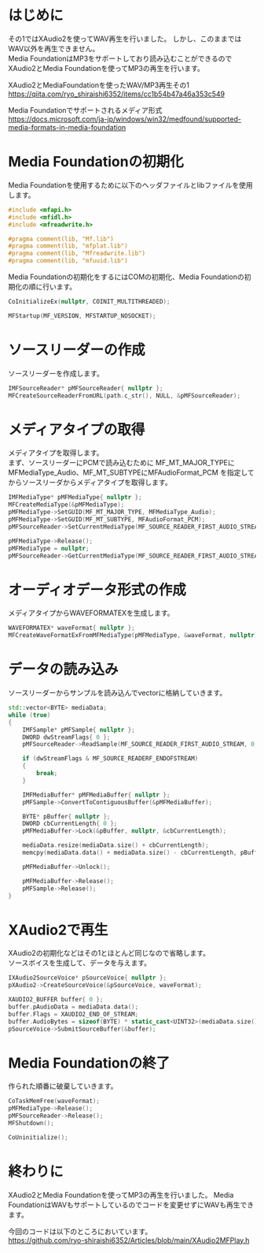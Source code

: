 <!-- XAudio2とMediaFoundationを使ったWAV/MP3再生その2 -->

# はじめに
その1ではXAudio2を使ってWAV再生を行いました。
しかし、このままではWAV以外を再生できません。  
Media FoundationはMP3をサポートしており読み込むことができるので
XAudio2とMedia Foundationを使ってMP3の再生を行います。  

XAudio2とMediaFoundationを使ったWAV/MP3再生その1  
https://qiita.com/ryo_shiraishi6352/items/cc1b54b47a46a353c549

Media Foundationでサポートされるメディア形式  
https://docs.microsoft.com/ja-jp/windows/win32/medfound/supported-media-formats-in-media-foundation

# Media Foundationの初期化
Media Foundationを使用するために以下のヘッダファイルとlibファイルを使用します。
```cpp
#include <mfapi.h>
#include <mfidl.h>
#include <mfreadwrite.h>

#pragma comment(lib, "Mf.lib")
#pragma comment(lib, "mfplat.lib")
#pragma comment(lib, "Mfreadwrite.lib")
#pragma comment(lib, "mfuuid.lib")
```

Media Foundationの初期化をするにはCOMの初期化、Media Foundationの初期化の順に行います。
```cpp
CoInitializeEx(nullptr, COINIT_MULTITHREADED);

MFStartup(MF_VERSION, MFSTARTUP_NOSOCKET);
```

# ソースリーダーの作成
ソースリーダーを作成します。
```cpp
IMFSourceReader* pMFSourceReader{ nullptr };
MFCreateSourceReaderFromURL(path.c_str(), NULL, &pMFSourceReader);
```

# メディアタイプの取得
メディアタイプを取得します。  
まず、ソースリーダーにPCMで読み込むために
MF_MT_MAJOR_TYPEにMFMediaType_Audio、MF_MT_SUBTYPEにMFAudioFormat_PCM
を指定してからソースリーダからメディアタイプを取得します。
```cpp
IMFMediaType* pMFMediaType{ nullptr };
MFCreateMediaType(&pMFMediaType);
pMFMediaType->SetGUID(MF_MT_MAJOR_TYPE, MFMediaType_Audio);
pMFMediaType->SetGUID(MF_MT_SUBTYPE, MFAudioFormat_PCM);
pMFSourceReader->SetCurrentMediaType(MF_SOURCE_READER_FIRST_AUDIO_STREAM, nullptr, pMFMediaType);

pMFMediaType->Release();
pMFMediaType = nullptr;
pMFSourceReader->GetCurrentMediaType(MF_SOURCE_READER_FIRST_AUDIO_STREAM, &pMFMediaType);
```

# オーディオデータ形式の作成
メディアタイプからWAVEFORMATEXを生成します。
```cpp
WAVEFORMATEX* waveFormat{ nullptr };
MFCreateWaveFormatExFromMFMediaType(pMFMediaType, &waveFormat, nullptr);
```

# データの読み込み
ソースリーダーからサンプルを読み込んでvectorに格納していきます。
```cpp
std::vector<BYTE> mediaData;
while (true)
{
    IMFSample* pMFSample{ nullptr };
    DWORD dwStreamFlags{ 0 };
    pMFSourceReader->ReadSample(MF_SOURCE_READER_FIRST_AUDIO_STREAM, 0, nullptr, &dwStreamFlags, nullptr, &pMFSample);

    if (dwStreamFlags & MF_SOURCE_READERF_ENDOFSTREAM)
    {
        break;
    }

    IMFMediaBuffer* pMFMediaBuffer{ nullptr };
    pMFSample->ConvertToContiguousBuffer(&pMFMediaBuffer);

    BYTE* pBuffer{ nullptr };
    DWORD cbCurrentLength{ 0 };
    pMFMediaBuffer->Lock(&pBuffer, nullptr, &cbCurrentLength);

    mediaData.resize(mediaData.size() + cbCurrentLength);
    memcpy(mediaData.data() + mediaData.size() - cbCurrentLength, pBuffer, cbCurrentLength);

    pMFMediaBuffer->Unlock();

    pMFMediaBuffer->Release();
    pMFSample->Release();
}
```

# XAudio2で再生
XAudio2の初期化などはその1とほとんど同じなので省略します。  
ソースボイスを生成して、データを与えます。
```cpp
IXAudio2SourceVoice* pSourceVoice{ nullptr };
pXAudio2->CreateSourceVoice(&pSourceVoice, waveFormat);

XAUDIO2_BUFFER buffer{ 0 };
buffer.pAudioData = mediaData.data();
buffer.Flags = XAUDIO2_END_OF_STREAM;
buffer.AudioBytes = sizeof(BYTE) * static_cast<UINT32>(mediaData.size());
pSourceVoice->SubmitSourceBuffer(&buffer);
```

# Media Foundationの終了
作られた順番に破棄していきます。
```cpp
CoTaskMemFree(waveFormat);
pMFMediaType->Release();
pMFSourceReader->Release();
MFShutdown();

CoUninitialize();
```

# 終わりに
XAudio2とMedia Foundationを使ってMP3の再生を行いました。
Media FoundationはWAVもサポートしているのでコードを変更せずにWAVも再生できます。

今回のコードは以下のところにおいています。  
https://github.com/ryo-shiraishi6352/Articles/blob/main/XAudio2MFPlay.h
